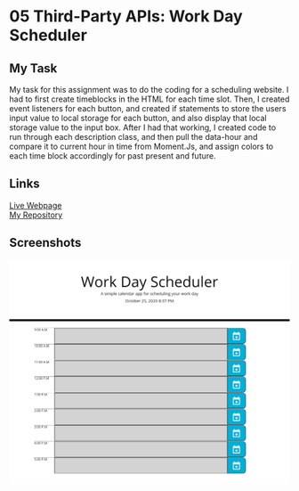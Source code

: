 # 05 Third-Party APIs: Work Day Scheduler

## My Task
 My task for this assignment was to do the coding for a scheduling website.
 I had to first create timeblocks in the HTML for each time slot. 
 Then, I created event listeners for each button, and created if statements to store the users input value to local storage for each button, and also display that local storage value to the input box.
 After I had that working, I created code to run through each description class, and then pull the data-hour and compare it to current hour in time from Moment.Js, and assign colors to each time block accordingly for past present and future.


## Links

[Live Webpage](https://mli2950.github.io/Homework-5---Day-Scheduler/) <br/>
[My Repository](https://github.com/mli2950/Homework-5---Day-Scheduler)

## Screenshots

![Home Page](Scheduler.png "Home Page")

